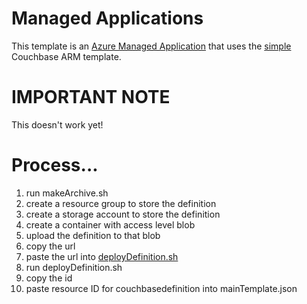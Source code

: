 # Managed Applications
This template is an [Azure Managed Application](https://azure.microsoft.com/en-us/blog/azure-managed-applications/) that uses the [simple](../simple) Couchbase ARM template.

# IMPORTANT NOTE
This doesn't work yet!

# Process...

1. run makeArchive.sh
2. create a resource group to store the definition
3. create a storage account to store the definition
4. create a container with access level blob
5. upload the definition to that blob
6. copy the url
7. paste the url into [deployDefinition.sh](deployDefinition.sh)
8. run deployDefinition.sh
9. copy the id
10. paste resource ID for couchbasedefinition into mainTemplate.json
